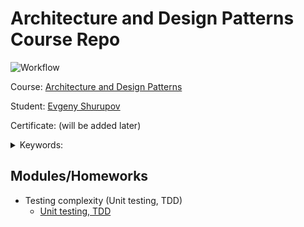 # Architecture and Design Patterns Course Repo

![Workflow](https://github.com/shurupov/2023-11-architecture-design-patterns/actions/workflows/maven.yml/badge.svg)

Course: [Architecture and Design Patterns](hhttps://otus.ru/lessons/patterns/)

Student: [Evgeny Shurupov](https://www.linkedin.com/in/evgeny-shurupov/)

Certificate: (will be added later)

<details>
    <summary>Keywords: </summary>
    to be added
</details>

## Modules/Homeworks
- Testing complexity (Unit testing, TDD)
  - [Unit testing, TDD](01-unit-testing)